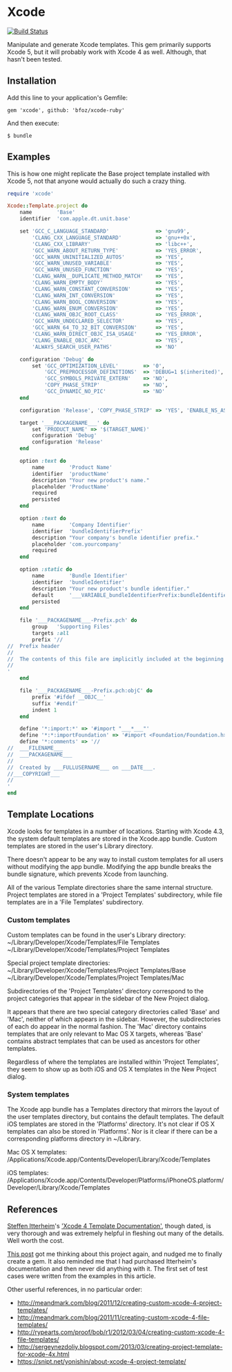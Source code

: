 # Xcode

[![Build Status](https://travis-ci.org/bfoz/xcode-ruby.png)](https://travis-ci.org/bfoz/xcode-ruby)

Manipulate and generate Xcode templates. This gem primarily supports Xcode 5, but it will probably work with Xcode 4 as well. Although, that hasn't been tested.

## Installation

Add this line to your application's Gemfile:

    gem 'xcode', github: 'bfoz/xcode-ruby'

And then execute:

    $ bundle

## Examples

This is how one might replicate the Base project template installed with Xcode 5, not that anyone would actually do such a crazy thing.

```ruby
require 'xcode'

Xcode::Template.project do
    name        'Base'
    identifier  'com.apple.dt.unit.base'

    set 'GCC_C_LANGUAGE_STANDARD'               => 'gnu99',
        'CLANG_CXX_LANGUAGE_STANDARD'           => 'gnu++0x',
        'CLANG_CXX_LIBRARY'                     => 'libc++',
        'GCC_WARN_ABOUT_RETURN_TYPE'            => 'YES_ERROR',
		'GCC_WARN_UNINITIALIZED_AUTOS'          => 'YES',
		'GCC_WARN_UNUSED_VARIABLE'              => 'YES',
		'GCC_WARN_UNUSED_FUNCTION'              => 'YES',
		'CLANG_WARN__DUPLICATE_METHOD_MATCH'    => 'YES',
		'CLANG_WARN_EMPTY_BODY'                 => 'YES',
		'CLANG_WARN_CONSTANT_CONVERSION'        => 'YES',
		'CLANG_WARN_INT_CONVERSION'             => 'YES',
		'CLANG_WARN_BOOL_CONVERSION'            => 'YES',
		'CLANG_WARN_ENUM_CONVERSION'            => 'YES',
		'CLANG_WARN_OBJC_ROOT_CLASS'            => 'YES_ERROR',
		'GCC_WARN_UNDECLARED_SELECTOR'          => 'YES',
		'GCC_WARN_64_TO_32_BIT_CONVERSION'      => 'YES',
		'CLANG_WARN_DIRECT_OBJC_ISA_USAGE'      => 'YES_ERROR',
		'CLANG_ENABLE_OBJC_ARC'                 => 'YES',
		'ALWAYS_SEARCH_USER_PATHS'              => 'NO'

    configuration 'Debug' do
        set 'GCC_OPTIMIZATION_LEVEL'        => '0',
            'GCC_PREPROCESSOR_DEFINITIONS'  => 'DEBUG=1 $(inherited)',
            'GCC_SYMBOLS_PRIVATE_EXTERN'    => 'NO',
            'COPY_PHASE_STRIP'              => 'NO',
            'GCC_DYNAMIC_NO_PIC'            => 'NO'
    end

    configuration 'Release', 'COPY_PHASE_STRIP' => 'YES', 'ENABLE_NS_ASSERTIONS' => 'NO'

    target '___PACKAGENAME___' do
        set 'PRODUCT_NAME' => '$(TARGET_NAME)'
        configuration 'Debug'
        configuration 'Release'
    end

    option :text do
        name        'Product Name'
        identifier  'productName'
        description "Your new product's name."
        placeholder 'ProductName'
        required
        persisted
    end

    option :text do
        name        'Company Identifier'
        identifier  'bundleIdentifierPrefix'
        description "Your company's bundle identifier prefix."
        placeholder 'com.yourcompany'
        required
    end

    option :static do
        name        'Bundle Identifier'
        identifier  'bundleIdentifier'
        description "Your new product's bundle identifier."
        default     '___VARIABLE_bundleIdentifierPrefix:bundleIdentifier___.___VARIABLE_productName:RFC1034Identifier___'
        persisted
    end

    file '___PACKAGENAME___-Prefix.pch' do
        group   'Supporting Files'
        targets :all
        prefix '//
//  Prefix header
//
//  The contents of this file are implicitly included at the beginning of every source file.
//
'
    end

    file '___PACKAGENAME___-Prefix.pch:objC' do
        prefix '#ifdef __OBJC__'
        suffix '#endif'
        indent 1
    end

    define '*:import:*' => '#import "___*___"'
    define '*:*:importFoundation' => '#import <Foundation/Foundation.h>'
    define '*:comments' => '//
//  ___FILENAME___
//  ___PACKAGENAME___
//
//  Created by ___FULLUSERNAME___ on ___DATE___.
//___COPYRIGHT___
//
'
end
```

## Template Locations

Xcode looks for templates in a number of locations. Starting with Xcode 4.3, the
system default templates are stored in the Xcode.app bundle. Custom templates
are stored in the user's Library directory.

There doesn't appear to be any way to install custom templates for all users
without modifying the app bundle. Modifying the app bundle breaks the bundle
signature, which prevents Xcode from launching.

All of the various Template directories share the same internal structure. Project
templates are stored in a 'Project Templates' subdirectory, while file templates
are in a 'File Templates' subdirectory.

### Custom templates
Custom templates can be found in the user's Library directory:
    ~/Library/Developer/Xcode/Templates/File Templates
    ~/Library/Developer/Xcode/Templates/Project Templates

Special project template directories:
    ~/Library/Developer/Xcode/Templates/Project Templates/Base
    ~/Library/Developer/Xcode/Templates/Project Templates/Mac

Subdirectories of the 'Project Templates' directory correspond to the project
categories that appear in the sidebar of the New Project dialog.

It appears that there are two special category directories called 'Base' and
'Mac', neither of which appears in the sidebar. However, the subdirectories of
each do appear in the normal fashion. The 'Mac' directory contains templates
that are only relevant to Mac OS X targets, whereas 'Base' contains abstract
templates that can be used as ancestors for other templates.

Regardless of where the templates are installed within 'Project Templates',
they seem to show up as both iOS and OS X templates in the New Project dialog.

### System templates
The Xcode app bundle has a Templates directory that mirrors the layout of the
user templates directory, but contains the default templates. The default iOS
templates are stored in the 'Platforms' directory. It's not clear if OS X
templates can also be stored in 'Platforms'. Nor is it clear if there can be
a corresponding platforms directory in ~/Library.

Mac OS X templates:
    /Applications/Xcode.app/Contents/Developer/Library/Xcode/Templates

iOS templates:
    /Applications/Xcode.app/Contents/Developer/Platforms/iPhoneOS.platform/Developer/Library/Xcode/Templates

## References

[Steffen Itterheim](http://github.com/LearnCocos2D)'s ['Xcode 4 Template Documentation'](http://www.learn-cocos2d.com/store/xcode4-template-documentation/),
though dated, is very thorough and was extremely helpful in fleshing out many
of the details. Well worth the cost.

[This post](http://blog.boreal-kiss.net/2011/03/11/a-minimal-project-template-for-xcode-4/)
got me thinking about this project again, and nudged me to finally create a
gem. It also reminded me that I had purchased Itterheim's documentation and
then never did anything with it. The first set of test cases were written from
the examples in this article.

Other userful references, in no particular order:
- http://meandmark.com/blog/2011/12/creating-custom-xcode-4-project-templates/
- http://meandmark.com/blog/2011/11/creating-custom-xcode-4-file-templates/
- http://rypearts.com/proof/bob/r1/2012/03/04/creating-custom-xcode-4-file-templates/
- http://sergeynezdoliy.blogspot.com/2013/03/creating-project-template-for-xcode-4x.html
- https://snipt.net/yonishin/about-xcode-4-project-template/
